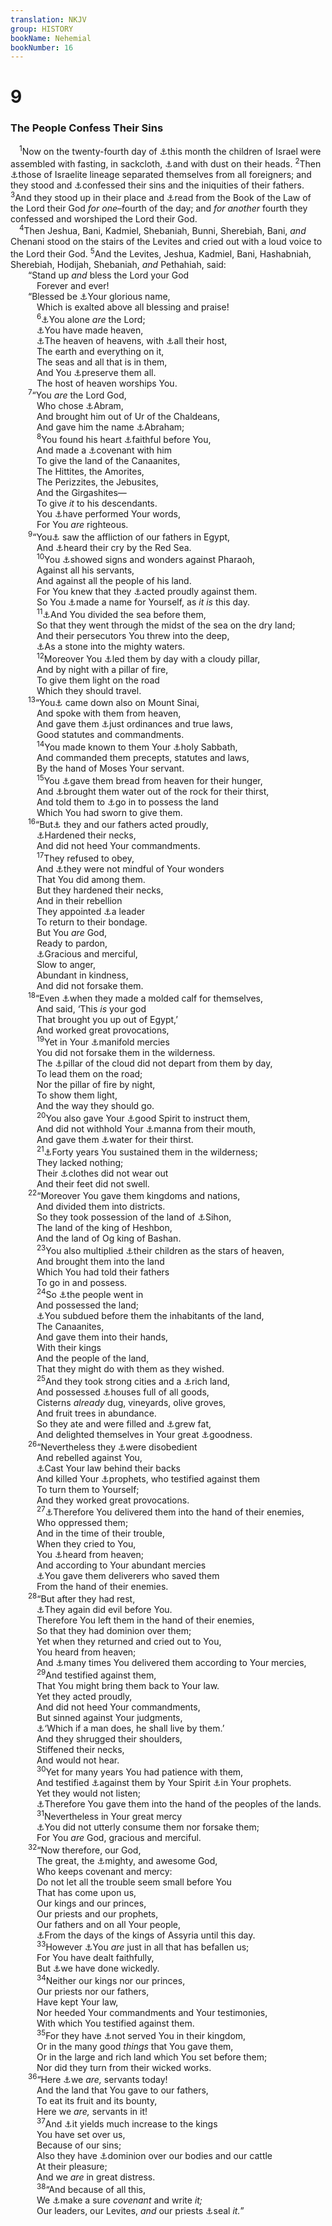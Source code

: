 ```yaml
---
translation: NKJV
group: HISTORY
bookName: Nehemial 
bookNumber: 16
---
```


<div class="title"><h1>9</h1><h3>The People Confess Their Sins</h3></div>
<span class="verse ne_9_1"> <sup>1</sup>Now on the twenty-fourth day of <a data-toggle="tooltip" data-placement="bottom" title="Neh. 8:2">⚓</a>this month the children of Israel were assembled with fasting, in sackcloth, <a data-toggle="tooltip" data-placement="bottom" title="Josh. 7:6; 1 Sam. 4:12; 2 Sam. 1:2; Job 2:12">⚓</a>and with dust on their heads. </span>
<span class="verse ne_9_2"><sup>2</sup>Then <a data-toggle="tooltip" data-placement="bottom" title="Ezra 10:11; Neh. 13:3, 30">⚓</a>those of Israelite lineage separated themselves from all foreigners; and they stood and <a data-toggle="tooltip" data-placement="bottom" title="Neh. 1:6">⚓</a>confessed their sins and the iniquities of their fathers. </span>
<span class="verse ne_9_3"><sup>3</sup>And they stood up in their place and <a data-toggle="tooltip" data-placement="bottom" title="Neh. 8:7, 8">⚓</a>read from the Book of the Law of the Lord their God <i>for</i> <i>one</i>–fourth of the day; and <i>for</i> <i>another</i> fourth they confessed and worshiped the Lord their God.<br/></span>
<span class="verse ne_9_4"> <sup>4</sup>Then Jeshua, Bani, Kadmiel, Shebaniah, Bunni, Sherebiah, Bani, <i>and</i> Chenani stood on the stairs of the Levites and cried out with a loud voice to the Lord their God. </span>
<span class="verse ne_9_5"><sup>5</sup>And the Levites, Jeshua, Kadmiel, Bani, Hashabniah, Sherebiah, Hodijah, Shebaniah, <i>and</i> Pethahiah, said:<br/>  “Stand up <i>and</i> bless the Lord your God<br/>   Forever and ever!<br/>  “Blessed be <a data-toggle="tooltip" data-placement="bottom" title="1 Chr. 29:13">⚓</a>Your glorious name,<br/>   Which is exalted above all blessing and praise!<br/></span>
<span class="verse ne_9_6">   <sup>6</sup><a data-toggle="tooltip" data-placement="bottom" title="Deut. 6:4; 2 Kin. 19:15, 19; (Ps. 86:10); Is. 37:16, 20">⚓</a>You alone <i>are</i> the Lord;<br/>   <a data-toggle="tooltip" data-placement="bottom" title="Gen. 1:1; Ex. 20:11; Rev. 14:7">⚓</a>You have made heaven,<br/>   <a data-toggle="tooltip" data-placement="bottom" title="(Deut. 10:14); 1 Kin. 8:27">⚓</a>The heaven of heavens, with <a data-toggle="tooltip" data-placement="bottom" title="Gen. 2:1">⚓</a>all their host,<br/>   The earth and everything on it,<br/>   The seas and all that is in them,<br/>   And You <a data-toggle="tooltip" data-placement="bottom" title="(Ps. 36:6)">⚓</a>preserve them all.<br/>   The host of heaven worships You.<br/></span>
<span class="verse ne_9_7">  <sup>7</sup>“You <i>are</i> the Lord God,<br/>   Who chose <a data-toggle="tooltip" data-placement="bottom" title="Gen. 11:31">⚓</a>Abram,<br/>   And brought him out of Ur of the Chaldeans,<br/>   And gave him the name <a data-toggle="tooltip" data-placement="bottom" title="Gen. 17:5">⚓</a>Abraham;<br/></span>
<span class="verse ne_9_8">   <sup>8</sup>You found his heart <a data-toggle="tooltip" data-placement="bottom" title="Gen. 15:6; 22:1–3; (James 2:21–23)">⚓</a>faithful before You,<br/>   And made a <a data-toggle="tooltip" data-placement="bottom" title="Gen. 15:18">⚓</a>covenant with him<br/>   To give the land of the Canaanites,<br/>   The Hittites, the Amorites,<br/>   The Perizzites, the Jebusites,<br/>   And the Girgashites—<br/>   To give <i>it</i> to his descendants.<br/>   You <a data-toggle="tooltip" data-placement="bottom" title="Josh. 23:14">⚓</a>have performed Your words,<br/>   For You <i>are</i> righteous.<br/></span>
<span class="verse ne_9_9">  <sup>9</sup>“You<a data-toggle="tooltip" data-placement="bottom" title="Ex. 2:25; 3:7">⚓</a> saw the affliction of our fathers in Egypt,<br/>   And <a data-toggle="tooltip" data-placement="bottom" title="Ex. 14:10">⚓</a>heard their cry by the Red Sea.<br/></span>
<span class="verse ne_9_10">   <sup>10</sup>You <a data-toggle="tooltip" data-placement="bottom" title="Ex. 7—14">⚓</a>showed signs and wonders against Pharaoh,<br/>   Against all his servants,<br/>   And against all the people of his land.<br/>   For You knew that they <a data-toggle="tooltip" data-placement="bottom" title="Ex. 18:11">⚓</a>acted proudly against them.<br/>   So You <a data-toggle="tooltip" data-placement="bottom" title="Jer. 32:20">⚓</a>made a name for Yourself, as <i>it</i> <i>is</i> this day.<br/></span>
<span class="verse ne_9_11">   <sup>11</sup><a data-toggle="tooltip" data-placement="bottom" title="Ex. 14:20–28">⚓</a>And You divided the sea before them,<br/>   So that they went through the midst of the sea on the dry land;<br/>   And their persecutors You threw into the deep,<br/>   <a data-toggle="tooltip" data-placement="bottom" title="Ex. 15:1, 5">⚓</a>As a stone into the mighty waters.<br/></span>
<span class="verse ne_9_12">   <sup>12</sup>Moreover You <a data-toggle="tooltip" data-placement="bottom" title="Ex. 13:21, 22">⚓</a>led them by day with a cloudy pillar,<br/>   And by night with a pillar of fire,<br/>   To give them light on the road<br/>   Which they should travel.<br/></span>
<span class="verse ne_9_13">  <sup>13</sup>“You<a data-toggle="tooltip" data-placement="bottom" title="Ex. 20:1–18">⚓</a> came down also on Mount Sinai,<br/>   And spoke with them from heaven,<br/>   And gave them <a data-toggle="tooltip" data-placement="bottom" title="(Rom. 7:12)">⚓</a>just ordinances and true laws,<br/>   Good statutes and commandments.<br/></span>
<span class="verse ne_9_14">   <sup>14</sup>You made known to them Your <a data-toggle="tooltip" data-placement="bottom" title="Gen. 2:3; Ex. 16:23; 20:8; 23:12">⚓</a>holy Sabbath,<br/>   And commanded them precepts, statutes and laws,<br/>   By the hand of Moses Your servant.<br/></span>
<span class="verse ne_9_15">   <sup>15</sup>You <a data-toggle="tooltip" data-placement="bottom" title="Ex. 16:14–17; John 6:31">⚓</a>gave them bread from heaven for their hunger,<br/>   And <a data-toggle="tooltip" data-placement="bottom" title="Ex. 17:6; Num. 20:8; (1 Cor. 10:4)">⚓</a>brought them water out of the rock for their thirst,<br/>   And told them to <a data-toggle="tooltip" data-placement="bottom" title="Deut. 1:8">⚓</a>go in to possess the land<br/>   Which You had sworn to give them.<br/></span>
<span class="verse ne_9_16">  <sup>16</sup>“But<a data-toggle="tooltip" data-placement="bottom" title="Ps. 106:6">⚓</a> they and our fathers acted proudly,<br/>   <a data-toggle="tooltip" data-placement="bottom" title="Deut. 1:26–33; 31:27; Neh. 9:29">⚓</a>Hardened their necks,<br/>   And did not heed Your commandments.<br/></span>
<span class="verse ne_9_17">   <sup>17</sup>They refused to obey,<br/>   And <a data-toggle="tooltip" data-placement="bottom" title="Ps. 78:11, 42–45">⚓</a>they were not mindful of Your wonders<br/>   That You did among them.<br/>   But they hardened their necks,<br/>   And in their rebellion<br/>   They appointed <a data-toggle="tooltip" data-placement="bottom" title="Num. 14:4; Acts 7:39">⚓</a>a leader<br/>   To return to their bondage.<br/>   But You <i>are</i> God,<br/>   Ready to pardon,<br/>   <a data-toggle="tooltip" data-placement="bottom" title="Joel 2:13">⚓</a>Gracious and merciful,<br/>   Slow to anger,<br/>   Abundant in kindness,<br/>   And did not forsake them.<br/></span>
<span class="verse ne_9_18">  <sup>18</sup>“Even <a data-toggle="tooltip" data-placement="bottom" title="Ex. 32:4–8, 31">⚓</a>when they made a molded calf for themselves,<br/>   And said, ‘This <i>is</i> your god<br/>   That brought you up out of Egypt,’<br/>   And worked great provocations,<br/></span>
<span class="verse ne_9_19">   <sup>19</sup>Yet in Your <a data-toggle="tooltip" data-placement="bottom" title="Ps. 106:45">⚓</a>manifold mercies<br/>   You did not forsake them in the wilderness.<br/>   The <a data-toggle="tooltip" data-placement="bottom" title="Ex. 13:20–22; 1 Cor. 10:1">⚓</a>pillar of the cloud did not depart from them by day,<br/>   To lead them on the road;<br/>   Nor the pillar of fire by night,<br/>   To show them light,<br/>   And the way they should go.<br/></span>
<span class="verse ne_9_20">   <sup>20</sup>You also gave Your <a data-toggle="tooltip" data-placement="bottom" title="Num. 11:17">⚓</a>good Spirit to instruct them,<br/>   And did not withhold Your <a data-toggle="tooltip" data-placement="bottom" title="Ex. 16:14–16">⚓</a>manna from their mouth,<br/>   And gave them <a data-toggle="tooltip" data-placement="bottom" title="Ex. 17:6">⚓</a>water for their thirst.<br/></span>
<span class="verse ne_9_21">   <sup>21</sup><a data-toggle="tooltip" data-placement="bottom" title="Deut. 2:7">⚓</a>Forty years You sustained them in the wilderness;<br/>   They lacked nothing;<br/>   Their <a data-toggle="tooltip" data-placement="bottom" title="Deut. 8:4; 29:5">⚓</a>clothes did not wear out<br/>   And their feet did not swell.<br/></span>
<span class="verse ne_9_22">  <sup>22</sup>“Moreover You gave them kingdoms and nations,<br/>   And divided them into districts.<br/>   So they took possession of the land of <a data-toggle="tooltip" data-placement="bottom" title="Num. 21:21–35">⚓</a>Sihon,<br/>   The land of the king of Heshbon,<br/>   And the land of Og king of Bashan.<br/></span>
<span class="verse ne_9_23">   <sup>23</sup>You also multiplied <a data-toggle="tooltip" data-placement="bottom" title="Gen. 15:5; 22:17; Heb. 11:12">⚓</a>their children as the stars of heaven,<br/>   And brought them into the land<br/>   Which You had told their fathers<br/>   To go in and possess.<br/></span>
<span class="verse ne_9_24">   <sup>24</sup>So <a data-toggle="tooltip" data-placement="bottom" title="Josh. 1:2–4">⚓</a>the people went in<br/>   And possessed the land;<br/>   <a data-toggle="tooltip" data-placement="bottom" title="Josh. 18:1; (Ps. 44:2, 3)">⚓</a>You subdued before them the inhabitants of the land,<br/>   The Canaanites,<br/>   And gave them into their hands,<br/>   With their kings<br/>   And the people of the land,<br/>   That they might do with them as they wished.<br/></span>
<span class="verse ne_9_25">   <sup>25</sup>And they took strong cities and a <a data-toggle="tooltip" data-placement="bottom" title="Num. 13:27">⚓</a>rich land,<br/>   And possessed <a data-toggle="tooltip" data-placement="bottom" title="Deut. 6:11; Josh. 24:13">⚓</a>houses full of all goods,<br/>   Cisterns <i>already</i> dug, vineyards, olive groves,<br/>   And fruit trees in abundance.<br/>   So they ate and were filled and <a data-toggle="tooltip" data-placement="bottom" title="(Deut. 32:15)">⚓</a>grew fat,<br/>   And delighted themselves in Your great <a data-toggle="tooltip" data-placement="bottom" title="Hos. 3:5">⚓</a>goodness.<br/></span>
<span class="verse ne_9_26">  <sup>26</sup>“Nevertheless they <a data-toggle="tooltip" data-placement="bottom" title="Judg. 2:11">⚓</a>were disobedient<br/>   And rebelled against You,<br/>   <a data-toggle="tooltip" data-placement="bottom" title="1 Kin. 14:9; Ps. 50:17">⚓</a>Cast Your law behind their backs<br/>   And killed Your <a data-toggle="tooltip" data-placement="bottom" title="1 Kin. 18:4; 19:10; Matt. 23:37; Acts 7:52">⚓</a>prophets, who testified against them<br/>   To turn them to Yourself;<br/>   And they worked great provocations.<br/></span>
<span class="verse ne_9_27">   <sup>27</sup><a data-toggle="tooltip" data-placement="bottom" title="Judg. 2:14; Ps. 106:41">⚓</a>Therefore You delivered them into the hand of their enemies,<br/>   Who oppressed them;<br/>   And in the time of their trouble,<br/>   When they cried to You,<br/>   You <a data-toggle="tooltip" data-placement="bottom" title="Ps. 106:44">⚓</a>heard from heaven;<br/>   And according to Your abundant mercies<br/>   <a data-toggle="tooltip" data-placement="bottom" title="Judg. 2:18">⚓</a>You gave them deliverers who saved them<br/>   From the hand of their enemies.<br/></span>
<span class="verse ne_9_28">  <sup>28</sup>“But after they had rest,<br/>   <a data-toggle="tooltip" data-placement="bottom" title="Judg. 3:12">⚓</a>They again did evil before You.<br/>   Therefore You left them in the hand of their enemies,<br/>   So that they had dominion over them;<br/>   Yet when they returned and cried out to You,<br/>   You heard from heaven;<br/>   And <a data-toggle="tooltip" data-placement="bottom" title="Ps. 106:43">⚓</a>many times You delivered them according to Your mercies,<br/></span>
<span class="verse ne_9_29">   <sup>29</sup>And testified against them,<br/>   That You might bring them back to Your law.<br/>   Yet they acted proudly,<br/>   And did not heed Your commandments,<br/>   But sinned against Your judgments,<br/>   <a data-toggle="tooltip" data-placement="bottom" title="Lev. 18:5; Rom. 10:5; (Gal. 3:12)">⚓</a>‘Which if a man does, he shall live by them.’<br/>   And they shrugged their shoulders,<br/>   Stiffened their necks,<br/>   And would not hear.<br/></span>
<span class="verse ne_9_30">   <sup>30</sup>Yet for many years You had patience with them,<br/>   And testified <a data-toggle="tooltip" data-placement="bottom" title="2 Kin. 17:13–18; 2 Chr. 36:11–20; Jer. 7:25">⚓</a>against them by Your Spirit <a data-toggle="tooltip" data-placement="bottom" title="(Acts 7:51); 1 Pet. 1:11">⚓</a>in Your prophets.<br/>   Yet they would not listen;<br/>   <a data-toggle="tooltip" data-placement="bottom" title="Is. 5:5">⚓</a>Therefore You gave them into the hand of the peoples of the lands.<br/></span>
<span class="verse ne_9_31">   <sup>31</sup>Nevertheless in Your great mercy<br/>   <a data-toggle="tooltip" data-placement="bottom" title="Jer. 4:27; (Rom. 11:2–5)">⚓</a>You did not utterly consume them nor forsake them;<br/>   For You <i>are</i> God, gracious and merciful.<br/></span>
<span class="verse ne_9_32">  <sup>32</sup>“Now therefore, our God,<br/>   The great, the <a data-toggle="tooltip" data-placement="bottom" title="(Ex. 34:6, 7)">⚓</a>mighty, and awesome God,<br/>   Who keeps covenant and mercy:<br/>   Do not let all the trouble seem small before You<br/>   That has come upon us,<br/>   Our kings and our princes,<br/>   Our priests and our prophets,<br/>   Our fathers and on all Your people,<br/>   <a data-toggle="tooltip" data-placement="bottom" title="2 Kin. 15:19; 17:3–6; Ezra 4:2, 10">⚓</a>From the days of the kings of Assyria until this day.<br/></span>
<span class="verse ne_9_33">   <sup>33</sup>However <a data-toggle="tooltip" data-placement="bottom" title="Ps. 119:137; (Dan. 9:14)">⚓</a>You <i>are</i> just in all that has befallen us;<br/>   For You have dealt faithfully,<br/>   But <a data-toggle="tooltip" data-placement="bottom" title="Ps. 106:6; (Dan. 9:5, 6, 8)">⚓</a>we have done wickedly.<br/></span>
<span class="verse ne_9_34">   <sup>34</sup>Neither our kings nor our princes,<br/>   Our priests nor our fathers,<br/>   Have kept Your law,<br/>   Nor heeded Your commandments and Your testimonies,<br/>   With which You testified against them.<br/></span>
<span class="verse ne_9_35">   <sup>35</sup>For they have <a data-toggle="tooltip" data-placement="bottom" title="Deut. 28:47">⚓</a>not served You in their kingdom,<br/>   Or in the many good <i>things</i> that You gave them,<br/>   Or in the large and rich land which You set before them;<br/>   Nor did they turn from their wicked works.<br/></span>
<span class="verse ne_9_36">  <sup>36</sup>“Here <a data-toggle="tooltip" data-placement="bottom" title="Deut. 28:48; Ezra 9:9">⚓</a>we <i>are,</i> servants today!<br/>   And the land that You gave to our fathers,<br/>   To eat its fruit and its bounty,<br/>   Here we <i>are,</i> servants in it!<br/></span>
<span class="verse ne_9_37">   <sup>37</sup>And <a data-toggle="tooltip" data-placement="bottom" title="Deut. 28:33, 51">⚓</a>it yields much increase to the kings<br/>   You have set over us,<br/>   Because of our sins;<br/>   Also they have <a data-toggle="tooltip" data-placement="bottom" title="Deut. 28:48">⚓</a>dominion over our bodies and our cattle<br/>   At their pleasure;<br/>   And we <i>are</i> in great distress.<br/></span>
<span class="verse ne_9_38">   <sup>38</sup>“And because of all this,<br/>   We <a data-toggle="tooltip" data-placement="bottom" title="2 Kin. 23:3; 2 Chr. 29:10; Ezra 10:3">⚓</a>make a sure <i>covenant</i> and write <i>it;</i><br/>   Our leaders, our Levites, <i>and</i> our priests <a data-toggle="tooltip" data-placement="bottom" title="Neh. 10:1">⚓</a>seal <i>it.</i>”<br/></span>
